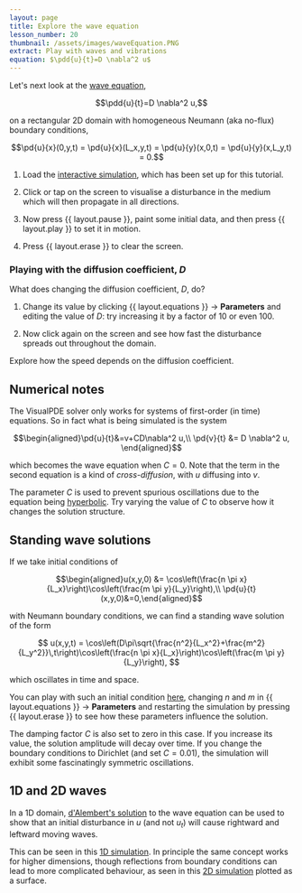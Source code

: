 ```yaml
---
layout: page
title: Explore the wave equation
lesson_number: 20
thumbnail: /assets/images/waveEquation.PNG
extract: Play with waves and vibrations
equation: $\pdd{u}{t}=D \nabla^2 u$
---
```

Let's next look at the [wave equation](https://en.wikipedia.org/wiki/Wave_equation),

$$\pdd{u}{t}=D \nabla^2 u,$$

on a rectangular 2D domain with homogeneous Neumann (aka no-flux) boundary conditions,

$$\pd{u}{x}(0,y,t) = \pd{u}{x}(L_x,y,t) = \pd{u}{y}(x,0,t) = \pd{u}{y}(x,L_y,t) = 0.$$

1. Load the [interactive simulation](/sim/?preset=waveEquation), which has been set up for this tutorial.

1. Click or tap on the screen to visualise a disturbance in the medium which will then propagate in all directions. 

1. Now press {{ layout.pause }}, paint some initial data, and then press {{ layout.play }} to set it in motion.

1. Press {{ layout.erase }} to clear the screen. 

### Playing with the diffusion coefficient, $D$

What does changing the diffusion coefficient, $D$, do? 

1. Change its value by clicking <span class='click_sequence'>{{ layout.equations }} → **Parameters**</span> and editing the value of $D$: try increasing it by a factor of 10 or even 100. 

1. Now click again on the screen and see how fast the disturbance spreads out throughout the domain. 

Explore how the speed depends on the diffusion coefficient.

## Numerical notes

The VisualPDE solver only works for systems of first-order (in time) equations. So in fact what is being simulated is the system

$$\begin{aligned}\pd{u}{t}&=v+CD\nabla^2 u,\\
 \pd{v}{t} &= D \nabla^2 u,
 \end{aligned}$$

which becomes the wave equation when $C=0$. Note that the term in the second equation is a kind of *cross-diffusion*, with $u$ diffusing into $v$.

The parameter $C$ is used to prevent spurious oscillations due to the equation being [hyperbolic](https://en.wikipedia.org/wiki/Hyperbolic_partial_differential_equation). Try varying the value of $C$ to observe how it changes the solution structure.

## Standing wave solutions

If we take initial conditions of 

$$\begin{aligned}u(x,y,0) &= \cos\left(\frac{n \pi x}{L_x}\right)\cos\left(\frac{m \pi y}{L_y}\right),\\ 
\pd{u}{t}(x,y,0)&=0,\end{aligned}$$ 

with Neumann boundary conditions, we can find a standing wave solution of the form

$$
u(x,y,t) = \cos\left(D\pi\sqrt{\frac{n^2}{L_x^2}+\frac{m^2}{L_y^2}}\,t\right)\cos\left(\frac{n \pi x}{L_x}\right)\cos\left(\frac{m \pi y}{L_y}\right),
$$

which oscillates in time and space. 

You can play with such an initial condition [here](/sim/?preset=waveEquationICs), changing $n$ and $m$ in <span class='click_sequence'>{{ layout.equations }} → **Parameters**</span> and restarting the simulation by pressing {{ layout.erase }} to see how these parameters influence the solution. 

The damping factor $C$ is also set to zero in this case. If you increase its value, the solution amplitude will decay over time. If you change the boundary conditions to Dirichlet (and set $C=0.01$), the simulation will exhibit some fascinatingly symmetric oscillations.


## 1D and 2D waves

In a 1D domain, [d'Alembert's solution](https://mathworld.wolfram.com/dAlembertsSolution.html) to the wave equation can be used to show that an initial disturbance in $u$ (and not $u_t$) will cause rightward and leftward moving waves.

This can be seen in this [1D simulation](/sim/?preset=waveEquation1D). In principle the same concept works for higher dimensions, though reflections from boundary conditions can lead to more complicated behaviour, as seen in this [2D simulation](/sim/?preset=waveEquation3D) plotted as a surface.

